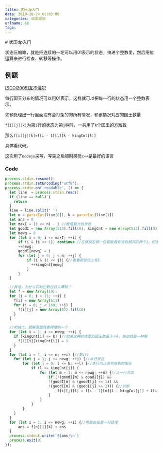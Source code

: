 ```yaml
---
title: 状压dp入门
date: 2019-10-24 00:03:00
categories: 动态规划
urlname: 66
tags:
---
```

<!--markdown--># 状压dp入门

状态压缩嘛，就是把连续的一坨可以用01表示的状态，搞进个整数里，然后用位运算来进行检查、转移等操作。

## 例题

[\[SCOI2005\]互不侵犯](https://www.luogu.org/problem/P1896)

每行国王分布的情况可以用01表示，这样就可以把每一行的状态用一个整数表示。

先预处理出一行里面没有会打架的的所有情况，和该情况对应的国王数量

`f[i][j][k]`为第`i`行的状态为第`j`种时，一共用了`k`个国王的方案数

那么`f[i][j][k]=f[i - 1][l][k - kingCnt[l]]`

具体看代码。

这次用了`nodejs`来写，写完之后顿时感觉`c++`是最好的语言

### Code

```js
process.stdin.resume();
process.stdin.setEncoding('utf8');
process.stdin.on('readable', () => {
  let line  = process.stdin.read()
  if (line == null) {
    return
  }
  line = line.split(' ')
  let n = parseInt(line[0]), k = parseInt(line[1])
  let ans = 0
  let maxI = (1 << n) - 1 //数值最大的状态
  let goodI = new Array(513).fill(0), kingCnt = new Array(513).fill(0) //能用的状态和它对应的国王数量
  let newg = 0
  for (let i = 0; i <= maxI; ++i) {
      if (i & (i << 1)) continue //左移或右移一位都能看有没有相邻的两个1，但是右移最低位的1就没了
      ++newg;
      goodI[newg] = i
      for (let j = 0; j < n; ++j) {
          if (i & (1 << j)) {//看看那些位上有1
            ++kingCnt[newg]
          }
      }
  }

  //我淦，为什么初始化数组这么麻烦？
  let f = new Array(10);
  for (i = 0; i < 11; ++i) {
    f[i] = new Array(513)
    for (j = 0; j < 160; ++j) {
      f[i][j] = new Array(82).fill(0)
    }
  }

  //初始化，题解里面我看得懂的一个
  for (let i = 1; i <= newg; ++i) {
    if (kingCnt[i] <= k) {//如果这种状态要的国王数量小于k，那他就是一种解
      f[1][i][kingCnt[i]] = 1
    }
  }
  for (let i = 1; i <= n; ++i) {//第i行
    for (let j = 1; j <= newg; ++j) {//本行状态
        for (let l = 0; l <= k; ++l) {//本行为止总共用到的国王
            if (l >= kingCnt[j]) {
                for (let m = 1; m <= newg; ++m) {//上一行状态
                    if (!(goodI[m] & goodI[j]) && 
                    !(goodI[m] & (goodI[j] << 1)) &&
                    !(goodI[m] & (goodI[j] >> 1))) {//判断
                        f[i][j][l] = f[i - 1][m][l - kingCnt[j]] + f[i][j][l]//转移
                    }
                }
            }
        }
    }
  }
  for (let i = 1; i <= newg; ++i) {//可能在任意一行结尾
      ans = f[n][i][k] + ans
  }
  process.stdout.write(`${ans}\n`)
  process.exit(0)
});
```

